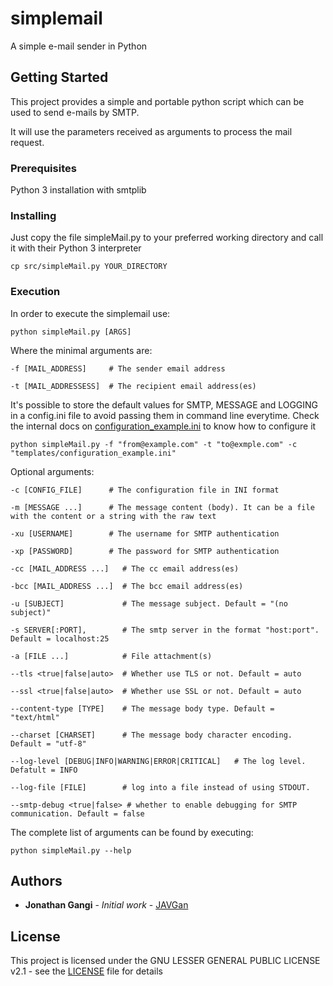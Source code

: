 # simplemail
A simple e-mail sender in Python


## Getting Started

This project provides a simple and portable python script which can be used to send e-mails by SMTP.

It will use the parameters received as arguments to process the mail request.


### Prerequisites

Python 3 installation with smtplib


### Installing

Just copy the file simpleMail.py to your preferred working directory and call it with their Python 3 interpreter

```
cp src/simpleMail.py YOUR_DIRECTORY
```



### Execution

In order to execute the simplemail use:
```
python simpleMail.py [ARGS]
```

Where the minimal arguments are:
```
-f [MAIL_ADDRESS]     # The sender email address
                    
-t [MAIL_ADDRESSESS]  # The recipient email address(es)

```

It's possible to store the default values for SMTP, MESSAGE and LOGGING in a config.ini file to avoid passing them in command line everytime.
Check the internal docs on [configuration_example.ini](templates/configuration_example.ini) to know how to configure it
```
python simpleMail.py -f "from@example.com" -t "to@exmple.com" -c "templates/configuration_example.ini"
```


Optional arguments:
```
-c [CONFIG_FILE]      # The configuration file in INI format

-m [MESSAGE ...]      # The message content (body). It can be a file with the content or a string with the raw text

-xu [USERNAME]        # The username for SMTP authentication

-xp [PASSWORD]        # The password for SMTP authentication

-cc [MAIL_ADDRESS ...]   # The cc email address(es)

-bcc [MAIL_ADDRESS ...]  # The bcc email address(es)

-u [SUBJECT]             # The message subject. Default = "(no subject)"

-s SERVER[:PORT],        # The smtp server in the format "host:port". Default = localhost:25

-a [FILE ...]            # File attachment(s)

--tls <true|false|auto>  # Whether use TLS or not. Default = auto

--ssl <true|false|auto>  # Whether use SSL or not. Default = auto

--content-type [TYPE]    # The message body type. Default = "text/html"

--charset [CHARSET]      # The message body character encoding. Default = "utf-8"

--log-level [DEBUG|INFO|WARNING|ERROR|CRITICAL]   # The log level. Defatult = INFO

--log-file [FILE]        # log into a file instead of using STDOUT.

--smtp-debug <true|false> # whether to enable debugging for SMTP communication. Default = false
```

The complete list of arguments can be found by executing:

```
python simpleMail.py --help
```



## Authors

* **Jonathan Gangi** - *Initial work* - [JAVGan](https://github.com/JAVGan/)


## License

This project is licensed under the GNU LESSER GENERAL PUBLIC LICENSE v2.1 - see the [LICENSE](LICENSE) file for details



